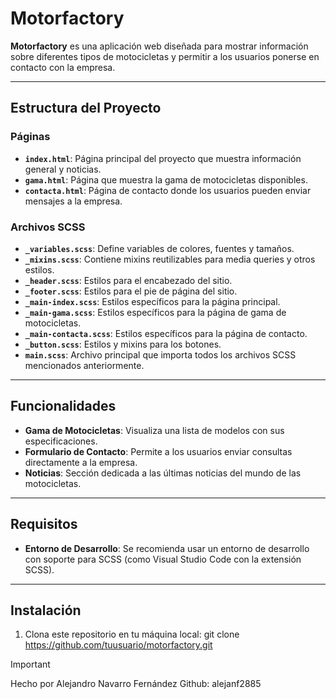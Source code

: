 # Motorfactory

**Motorfactory** es una aplicación web diseñada para mostrar información sobre diferentes tipos de motocicletas y permitir a los usuarios ponerse en contacto con la empresa.

---

## Estructura del Proyecto

### Páginas

- **`index.html`**: Página principal del proyecto que muestra información general y noticias.
- **`gama.html`**: Página que muestra la gama de motocicletas disponibles.
- **`contacta.html`**: Página de contacto donde los usuarios pueden enviar mensajes a la empresa.

### Archivos SCSS

- **`_variables.scss`**: Define variables de colores, fuentes y tamaños.
- **`_mixins.scss`**: Contiene mixins reutilizables para media queries y otros estilos.
- **`_header.scss`**: Estilos para el encabezado del sitio.
- **`_footer.scss`**: Estilos para el pie de página del sitio.
- **`_main-index.scss`**: Estilos específicos para la página principal.
- **`_main-gama.scss`**: Estilos específicos para la página de gama de motocicletas.
- **`_main-contacta.scss`**: Estilos específicos para la página de contacto.
- **`_button.scss`**: Estilos y mixins para los botones.
- **`main.scss`**: Archivo principal que importa todos los archivos SCSS mencionados anteriormente.

---

## Funcionalidades

- **Gama de Motocicletas**: Visualiza una lista de modelos con sus especificaciones.
- **Formulario de Contacto**: Permite a los usuarios enviar consultas directamente a la empresa.
- **Noticias**: Sección dedicada a las últimas noticias del mundo de las motocicletas.

---

## Requisitos

- **Entorno de Desarrollo**: Se recomienda usar un entorno de desarrollo con soporte para SCSS (como Visual Studio Code con la extensión SCSS).

---

## Instalación

1. Clona este repositorio en tu máquina local:
   git clone https://github.com/tuusuario/motorfactory.git

> [!important]
> Hecho por Alejandro Navarro Fernández
> Github: alejanf2885
